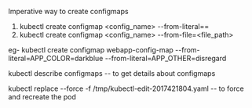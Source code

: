 Imperative way to create configmaps
 1. kubectl create configmap
  <config_name> --from-literal=<key>=<value>
 2. kubectl create configmap
  <config_name> --from-file=<file_path> 

  eg- kubectl create configmap webapp-config-map --from-literal=APP_COLOR=darkblue --from-literal=APP_OTHER=disregard
  
kubectl describe configmaps -- to get details about configmaps  

kubectl replace --force -f /tmp/kubectl-edit-2017421804.yaml -- to force and recreate the pod 